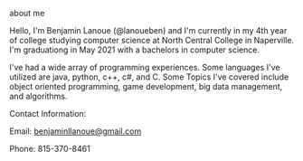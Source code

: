 about me

Hello, I'm Benjamin Lanoue (@lanoueben) and I'm currently in my 4th year of college 
studying computer science at North Central College in Naperville. I'm graduationg 
in May 2021 with a bachelors in computer science.

I've had a wide array of programming experiences. Some languages I've utilized
are java, python, c++, c#, and C. Some Topics I've covered include object oriented
programming, game development, big data management, and algorithms.

Contact Information:

Email:  benjaminllanoue@gmail.com

Phone:  815-370-8461


